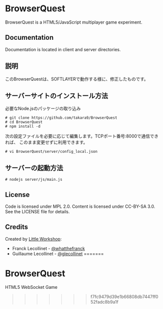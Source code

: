 BrowserQuest
============

BrowserQuest is a HTML5/JavaScript multiplayer game experiment.


Documentation
-------------

Documentation is located in client and server directories.


説明
----

このBrowserQuestは、SOFTLAYERで動作する様に、修正したものです。


サーバーサイトのインストール方法
--------------------------------

必要なNode.jsのパッケージの取り込み

    # git clone https://github.com/takara9/BrowserQuest
    # cd BrowserQuest
    # npm install -d

次の設定ファイルを必要に応じて編集します。TCPポート番号:8000で通信できれば、
このまま変更せずに利用できます。

    # vi BrowserQuest/server/config_local.json


サーバーの起動方法
------------------

    # nodejs server/js/main.js







License
-------

Code is licensed under MPL 2.0. Content is licensed under CC-BY-SA 3.0.
See the LICENSE file for details.


Credits
-------
Created by [Little Workshop](http://www.littleworkshop.fr):

* Franck Lecollinet - [@whatthefranck](http://twitter.com/whatthefranck)
* Guillaume Lecollinet - [@glecollinet](http://twitter.com/glecollinet)
=======
# BrowserQuest
HTML5 WebSocket Game
>>>>>>> f7fc9479d39e1b66808db7447ff052fadc8b9a1f
